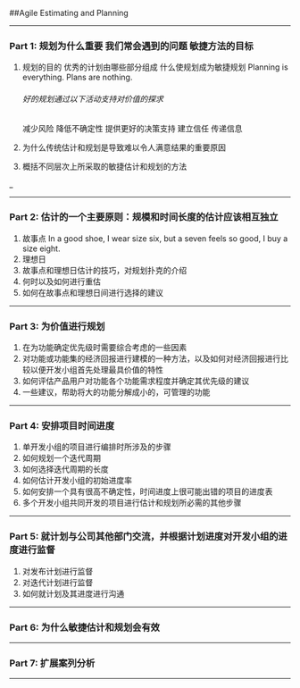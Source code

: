 ##Agile Estimating and Planning

***
### Part 1: 规划为什么重要 我们常会遇到的问题 敏捷方法的目标
1. 规划的目的 优秀的计划由哪些部分组成 什么使规划成为敏捷规划
	Planning is everything. Plans are nothing.
    ###### 好的规划通过以下活动支持对价值的探求
    减少风险
    降低不确定性
    提供更好的决策支持
    建立信任
    传递信息
   
2. 为什么传统估计和规划是导致难以令人满意结果的重要原因
3. 概括不同层次上所采取的敏捷估计和规划的方法

_ 

***

### Part 2: 估计的一个主要原则：规模和时间长度的估计应该相互独立
1. 故事点
	In a good shoe, I wear size six, but a seven feels so good, I buy a size eight.
2. 理想日
3. 故事点和理想日估计的技巧，对规划扑克的介绍
4. 何时以及如何进行重估
5. 如何在故事点和理想日间进行选择的建议

***

### Part 3: 为价值进行规划
1. 在为功能确定优先级时需要综合考虑的一些因素
2. 对功能或功能集的经济回报进行建模的一种方法，以及如何对经济回报进行比较以便开发小组首先处理最具价值的特性
3. 如何评估产品用户对功能各个功能需求程度并确定其优先级的建议
4. 一些建议，帮助将大的功能分解成小的，可管理的功能

***
### Part 4: 安排项目时间进度
1. 单开发小组的项目进行编排时所涉及的步骤
2. 如何规划一个迭代周期
3. 如何选择迭代周期的长度
4. 如何估计开发小组的初始进度率
5. 如何安排一个具有很高不确定性，时间进度上很可能出错的项目的进度表
6. 多个开发小组共同开发的项目进行估计和规划所必需的其他步骤

***
### Part 5: 就计划与公司其他部门交流，并根据计划进度对开发小组的进度进行监督
1. 对发布计划进行监督
2. 对迭代计划进行监督
3. 如何就计划及其进度进行沟通

***
### Part 6: 为什么敏捷估计和规划会有效

***
### Part 7: 扩展案列分析


***